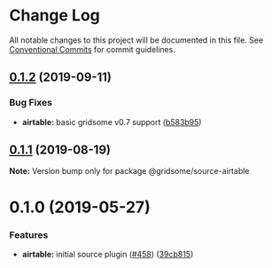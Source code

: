 # Change Log

All notable changes to this project will be documented in this file.
See [Conventional Commits](https://conventionalcommits.org) for commit guidelines.

## [0.1.2](https://github.com/gridsome/gridsome/tree/master/packages/source-airtable/compare/@gridsome/source-airtable@0.1.1...@gridsome/source-airtable@0.1.2) (2019-09-11)


### Bug Fixes

* **airtable:** basic gridsome v0.7 support ([b583b95](https://github.com/gridsome/gridsome/tree/master/packages/source-airtable/commit/b583b95))





## [0.1.1](https://github.com/gridsome/gridsome/tree/master/packages/source-airtable/compare/@gridsome/source-airtable@0.1.0...@gridsome/source-airtable@0.1.1) (2019-08-19)

**Note:** Version bump only for package @gridsome/source-airtable





# 0.1.0 (2019-05-27)


### Features

* **airtable:** initial source plugin ([#458](https://github.com/gridsome/gridsome/tree/master/packages/source-airtable/issues/458)) ([39cb815](https://github.com/gridsome/gridsome/tree/master/packages/source-airtable/commit/39cb815))
